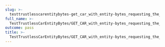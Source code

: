```yaml
---
slug: >-
  testtrustlesscarentitybytes-get_car_with_entity-bytes_requesting_the_first_byte_of_a_file_(format=car)-header_accept-ranges
full_name: >-
  TestTrustlessCarEntityBytes/GET_CAR_with_entity-bytes_requesting_the_first_byte_of_a_file_(format=car)/Header_Accept-Ranges
outcome: pass
title: >-
  TestTrustlessCarEntityBytes/GET_CAR_with_entity-bytes_requesting_the_first_byte_of_a_file_(format=car)/Header_Accept-Ranges
---
```


